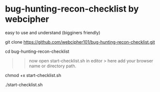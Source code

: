 # bug-hunting-recon-checklist by webcipher
easy to use and understand (bigginers friendly)

git clone https://github.com/webcipher101/bug-hunting-recon-checklist.git

cd bug-hunting-recon-checklist

>> now open start-checklist.sh in editor > here add your browser name or directory path.

chmod +x start-checklist.sh

./start-checklist.sh
